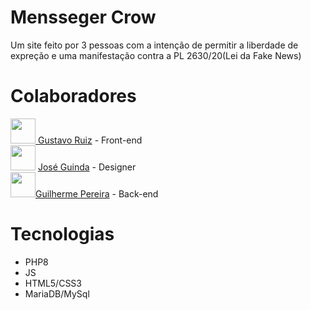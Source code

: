 # Mensseger Crow
Um site feito por 3 pessoas com a intenção de permitir a liberdade de expreção e uma manifestação contra a PL 2630/20(Lei da Fake News)
# Colaboradores

<img src="https://github.com/xXWalkmanXx/Mensseger_Crow/assets/76261561/38eb26cd-e08c-4d48-a194-d7777b0289b7" width="40" height="40"/><a  href="https://github.com/Deadputo2024"> Gustavo Ruiz</a> - Front-end<br>
<img src="https://instagram.fmgf8-1.fna.fbcdn.net/v/t51.2885-19/236376357_965870710870091_6089001107220684961_n.jpg?stp=dst-jpg_s150x150&_nc_ht=instagram.fmgf8-1.fna.fbcdn.net&_nc_cat=111&_nc_ohc=Cnjhjb8OAZsAX-cGCxV&edm=AOQ1c0wBAAAA&ccb=7-5&oh=00_AfAYf7k-alXyvT6xGXCuJFn2FA0OBjIryelAqyPYtk1siA&oe=64A988F5&_nc_sid=8b3546" width="40" height="40"> <a href="https://www.instagram.com/jose_guinda1/">José Guinda</a> - Designer<br>
<img src="https://avatars.githubusercontent.com/u/76261561?v=4" width="40" height="40"><a href="https://github.com/xXWalkmanXx/">Guilherme Pereira<a/> - Back-end

# Tecnologias
- PHP8
- JS
- HTML5/CSS3
- MariaDB/MySql
